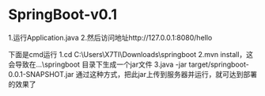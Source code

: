 # SpringBoot-v0.1
1.运行Application.java
2.然后访问地址http://127.0.0.1:8080/hello

下面是cmd运行
1.cd C:\Users\X7TI\Downloads\springboot
2.mvn install，这会导致在...\springboot 目录下生成一个jar文件 
3.java -jar target/springboot-0.0.1-SNAPSHOT.jar 通过这种方式，把此jar上传到服务器并运行，就可达到部署的效果了 
